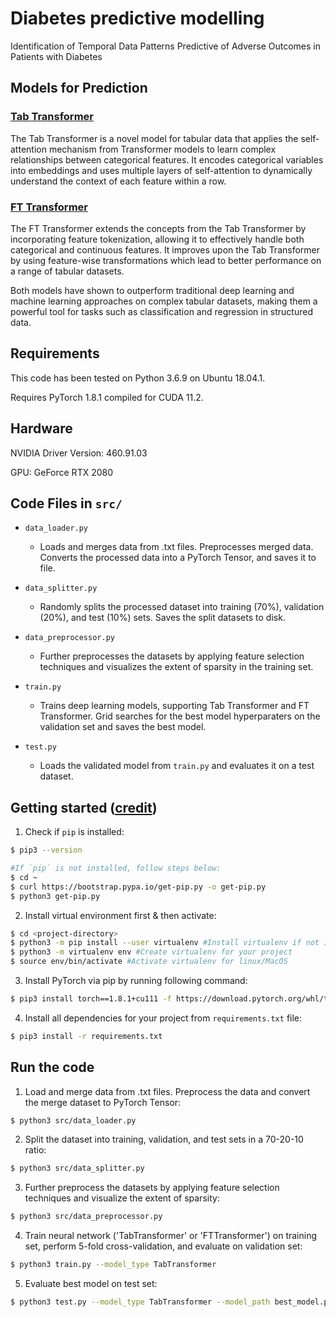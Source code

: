# Diabetes predictive modelling
Identification of Temporal Data Patterns Predictive of Adverse Outcomes in Patients with Diabetes

## Models for Prediction

### [Tab Transformer](https://github.com/lucidrains/tab-transformer-pytorch)
The Tab Transformer is a novel model for tabular data that applies the self-attention mechanism from Transformer models to learn complex relationships between categorical features. It encodes categorical variables into embeddings and uses multiple layers of self-attention to dynamically understand the context of each feature within a row.

### [FT Transformer](https://github.com/lucidrains/tab-transformer-pytorch?tab=readme-ov-file#ft-transformer)
The FT Transformer extends the concepts from the Tab Transformer by incorporating feature tokenization, allowing it to effectively handle both categorical and continuous features. It improves upon the Tab Transformer by using feature-wise transformations which lead to better performance on a range of tabular datasets.

Both models have shown to outperform traditional deep learning and machine learning approaches on complex tabular datasets, making them a powerful tool for tasks such as classification and regression in structured data.

## Requirements

This code has been tested on Python 3.6.9 on Ubuntu 18.04.1.

Requires PyTorch 1.8.1 compiled for CUDA 11.2.

## Hardware

NVIDIA Driver Version: 460.91.03

GPU: GeForce RTX 2080

## Code Files in `src/`

- `data_loader.py`
	- Loads and merges data from .txt files. Preprocesses merged data. Converts the processed data into a PyTorch Tensor, and saves it to file.

- `data_splitter.py`
	- Randomly splits the processed dataset into training (70%), validation (20%), and test (10%) sets. Saves the split datasets to disk.

- `data_preprocessor.py`
	- Further preprocesses the datasets by applying feature selection techniques and visualizes the extent of sparsity in the training set.

- `train.py`
	- Trains deep learning models, supporting Tab Transformer and FT Transformer. Grid searches for the best model hyperparaters on the validation set and saves the best model.

- `test.py`
	- Loads the validated model from `train.py` and evaluates it on a test dataset.

## Getting started ([credit](https://gist.github.com/Ravi2712/47f070a6578153d3caee92bb67134963))

1. Check if `pip` is installed:
```bash
$ pip3 --version

#If `pip` is not installed, follow steps below:
$ cd ~
$ curl https://bootstrap.pypa.io/get-pip.py -o get-pip.py
$ python3 get-pip.py
```

2. Install virtual environment first & then activate:
```bash
$ cd <project-directory>
$ python3 -m pip install --user virtualenv #Install virtualenv if not installed in your system
$ python3 -m virtualenv env #Create virtualenv for your project
$ source env/bin/activate #Activate virtualenv for linux/MacOS
```

3. Install PyTorch via pip by running following command:
```bash
$ pip3 install torch==1.8.1+cu111 -f https://download.pytorch.org/whl/torch_stable.html
```

4. Install all dependencies for your project from `requirements.txt` file:
```bash
$ pip3 install -r requirements.txt
```

## Run the code

1. Load and merge data from .txt files. Preprocess the data and convert the merge dataset to PyTorch Tensor:

```bash
$ python3 src/data_loader.py
```

2. Split the dataset into training, validation, and test sets in a 70-20-10 ratio:

```bash
$ python3 src/data_splitter.py
```

3. Further preprocess the datasets by applying feature selection techniques and visualize the extent of sparsity:

```bash
$ python3 src/data_preprocessor.py
```

4. Train neural network ('TabTransformer' or 'FTTransformer') on training set, perform 5-fold cross-validation, and evaluate on validation set:

```bash
$ python3 train.py --model_type TabTransformer
```

5. Evaluate best model on test set:

```bash
$ python3 test.py --model_type TabTransformer --model_path best_model.pth
```